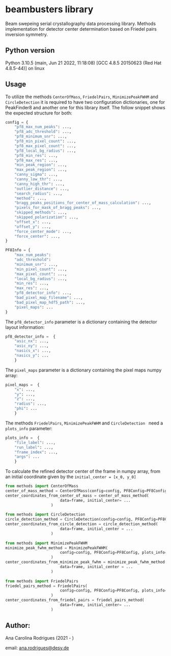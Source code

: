 # beambusters library

Beam swepeing serial crystallography data processing library. Methods implementation for detector center determination based on Friedel pairs inversion symmetry. 

## Python version

Python 3.10.5 (main, Jun 21 2022, 11:18:08) [GCC 4.8.5 20150623 (Red Hat 4.8.5-44)] on linux


## Usage

To utilize the methods `CenterOfMass`,  `FriedelPairs`, `MinimizePeakFWHM`  and `CircleDetection` it is required to have two configuration dictionaries, one for PeakFinder8 and another one for this library itself. The follow snippet shows the expected structure for both:
```python
config = {
	"pf8_max_num_peaks": ...,
	"pf8_adc_threshold": ...,
	"pf8_minimum_snr": ...,
	"pf8_min_pixel_count": ...,
	"pf8_max_pixel_count": ...,
	"pf8_local_bg_radius": ...,
	"pf8_min_res": ...,
	"pf8_max_res": ...,
	"min_peak_region": ...,
	"max_peak_region": ...,
	"canny_sigma": ...,
	"canny_low_thr": ...,
	"canny_high_thr": ...,
	"outlier_distance": ...,
	"search_radius": ...,
	"method": ...,
	"bragg_peaks_positions_for_center_of_mass_calculation": ...,
	"pixels_for_mask_of_bragg_peaks": ...,
	"skipped_methods": ...,
	"skipped_polarization": ...,
	"offset_x": ...,
	"offset_y": ...,
	"force_center_mode": ...,
	"force_center": ...,
}

PF8Info = {
	"max_num_peaks": 
    "adc_threshold": 
    "minimum_snr": ...,
    "min_pixel_count": ...,
    "max_pixel_count": ...,
    "local_bg_radius": ...,
    "min_res": ...,
    "max_res": ...,
    "pf8_detector_info": ...,
    "bad_pixel_map_filename": ...,
    "bad_pixel_map_hdf5_path": ...,
    "pixel_maps": ...
}
```

The `pf8_detector_info` parameter is a dictionary containing the detector layout information:
```python
pf8_detector_info =  {
	"asic_nx": ...,
    "asic_ny": ...,
    "nasics_x": ...,
    "nasics_y": ...
    } 
```

The `pixel_maps` parameter is a dictionary containing the pixel maps numpy array:
```python
pixel_maps =  {
	"x": ...,
    "y": ...,
    "z": ...,
    "radius": ...,
    "phi": ...
    } 
```

The methods `FriedelPairs`, `MinimizePeakFWHM` and  `CircleDetection ` need a `plots_info` parameter:
```python
plots_info =  {
	"file_label": ...,
    "run_label": ...,
	"frame_index": ...,
    "args": ...
    }
```
To calculate the refined detector center of the frame in numpy array, from an initial coordinate given by the `initial_center = [x_0, y_0]`
```python
from methods import CenterOfMass
center_of_mass_method = CenterOfMass(config=config, PF8Config=PF8Config)
center_coordinates_from_center_of_mass = center_of_mass_method(
                        data=frame, initial_center= ...
                    )
                    
from methods import CircleDetection
circle_detection_method = CircleDetection(config=config, PF8Config=PF8Config, plots_info=plots_info)
center_coordinates_from_circle_detection = circle_detection_method(
                        data=frame, initial_center = ...
                    )
                    
from methods import MinimizePeakFWHM
minimize_peak_fwhm_method = MinimizePeakFWHM(
                        config=config, PF8Config=PF8Config, plots_info=plots_info
                    )
center_coordinates_from_minimize_peak_fwhm = minimize_peak_fwhm_method(
                        data=frame, initial_center = ...
                    )
                    
from methods import FriedelPairs
friedel_pairs_method = FriedelPairs(
                        config=config, PF8Config=PF8Config, plots_info=plots_info
                    )
center_coordinates_from_friedel_pairs = friedel_pairs_method(
                        data=frame, initial_center= ...
                    )
```         
## Author:

Ana Carolina Rodrigues (2021 - )

email: ana.rodrigues@desy.de



